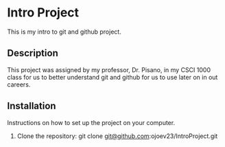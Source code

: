 # Intro Project
This is my intro to git and github project.

## Description
This project was assigned by my professor, Dr. Pisano, in my CSCI 1000 class for
 us to better understand git and github for us to use later on in out careers. 

## Installation
Instructions on how to set up the project on your computer.

1. Clone the repository:
   git clone git@github.com:ojoev23/IntroProject.git




